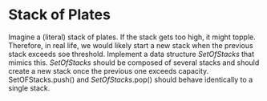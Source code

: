 # Stack of Plates

Imagine a (literal) stack of plates. If the stack gets too high, it might topple. Therefore, in real life, we would likely start a new stack when the previous stack exceeds soe threshold. Implement a data structure *SetOfStacks* that mimics this. *SetOfStacks* should be composed of several stacks and should create a new stack once the previous one exceeds capacity. SetOFStacks.push() and *SetOfStacks*.pop() should behave identically to a single stack.